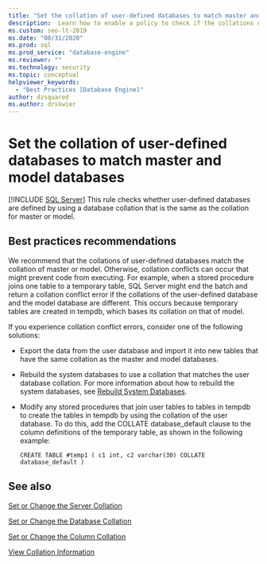 ```yaml
---
title: "Set the collation of user-defined databases to match master and model databases"
description:  Learn how to enable a policy to check if the collations of user-defined databases and system databases are the same.
ms.custom: seo-lt-2019
ms.date: "08/31/2020"
ms.prod: sql
ms.prod_service: "database-engine"
ms.reviewer: ""
ms.technology: security
ms.topic: conceptual
helpviewer_keywords: 
  - "Best Practices [Database Engine]"
author: dzsquared
ms.author: drskwier
---
```

# Set the collation of user-defined databases to match master and model databases
 [!INCLUDE [SQL Server](../../includes/applies-to-version/sqlserver.md)]
  This rule checks whether user-defined databases are defined by using a database collation that is the same as the collation for master or model.
  
## Best practices recommendations  
 We recommend that the collations of user-defined databases match the collation of master or model. Otherwise, collation conflicts can occur that might prevent code from executing. For example, when a stored procedure joins one table to a temporary table, SQL Server might end the batch and return a collation conflict error if the collations of the user-defined database and the model database are different. This occurs because temporary tables are created in tempdb, which bases its collation on that of model.

  If you experience collation conflict errors, consider one of the following solutions:

  - Export the data from the user database and import it into new tables that have the same collation as the master and model databases.

  - Rebuild the system databases to use a collation that matches the user database collation. For more information about how to rebuild the system databases, see [Rebuild System Databases](../databases/rebuild-system-databases.md).

  - Modify any stored procedures that join user tables to tables in tempdb to create the tables in tempdb by using the collation of the user database. To do this, add the COLLATE database_default clause to the column definitions of the temporary table, as shown in the following example:
  
    ```
    CREATE TABLE #temp1 ( c1 int, c2 varchar(30) COLLATE database_default )
    ```

## See also
  
 [Set or Change the Server Collation](../collations/set-or-change-the-server-collation.md)  

 [Set or Change the Database Collation](../collations/set-or-change-the-database-collation.md)

 [Set or Change the Column Collation](../collations/set-or-change-the-column-collation.md)
 
 [View Collation Information](../collations/view-collation-information.md)    
  
  
